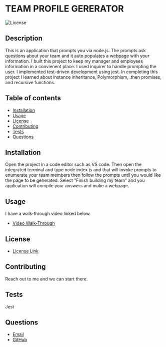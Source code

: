 # TEAM PROFILE GERERATOR
![License](https://img.shields.io/badge/License-MIT-yellow.svg)   
## Description
   This is an application that prompts you via node.js.  The prompts ask questions about your team and it auto populates a webpage with your information. I built this project to keep my manager and employees information in a convienent place. I used inquirer to handle prompting the user. I implemented test-driven development using jest. In completing this project I learned about instance inheritance, Polymorphism, .then promises, and recursive functions.

## Table of contents
  * [Installation](#installation)
  * [Usage](#usage)
  * [License](#license)
  * [Contributing](#contributing)
  * [Tests](#tests)
  * [Questions](#questions)
    
## Installation
  Open the project in a code editor such as VS code. Then open the integrated terminal and type node index.js and that will invoke prompts to enumerate your team members then follow the prompts until you would like the page to be generated. Select "Finish building my team" and you application will compile your answers and make a webpage.
    
## Usage
  I have a walk-through video linked below.
* [Video Walk-Through](https://drive.google.com/file/d/1Y_woiUQHOcrlmr0A0zylG3bwbKxljn6T/view)
    
    
## License
* [License Link](https://opensource.org/license/mit/)
     
## Contributing
  Reach out to me and we can start there.
    
    
## Tests
  Jest
    
    
## Questions
   * [Email](mailto:brentjustinhouston@gmail.com)
   * [GitHub](https://github.com/brenthouston)